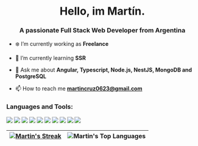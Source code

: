 <h1 align="center">Hello, im Martín.</h1>
<h3 align="center">A passionate Full Stack Web Developer from Argentina</h3>

- ❄️ I’m currently working as **Freelance**

- 🌱 I’m currently learning **SSR**

- 💬 Ask me about **Angular, Typescript, Node.js, NestJS, MongoDB and PostgreSQL**

- 📫 How to reach me **martincruz0623@gmail.com**

<h3 align="left">Languages and Tools:</h3>

<a href="https://developer.mozilla.org/en-US/docs/Web/JavaScript" target="_blank"><img src="https://skillicons.dev/icons?i=js"></a>
<a href="https://www.typescriptlang.org/" target="_blank"><img src="https://skillicons.dev/icons?i=ts"></a>
<a href="https://angular.dev" target="_blank"><img src="https://skillicons.dev/icons?i=angular"></a>
<a href="https://nodejs.org" target="_blank"><img src="https://skillicons.dev/icons?i=nodejs"></a>
<a href="https://expressjs.com" target="_blank"><img src="https://skillicons.dev/icons?i=express"></a>
<a href="https://nestjs.com" target="_blank"><img src="https://skillicons.dev/icons?i=nestjs"></a>
<a href="https://www.mongodb.com/" target="_blank"><img src="https://skillicons.dev/icons?i=mongodb"></a>
<a href="https://www.postgresql.org/" target="_blank"><img src="https://skillicons.dev/icons?i=postgresql"></a>
<a href="https://www.docker.com/" target="_blank"><img src="https://skillicons.dev/icons?i=docker"></a>
<a href="https://git-scm.com/" target="_blank"><img src="https://skillicons.dev/icons?i=git"></a>

| [![Martin's Streak](https://github-readme-streak-stats.herokuapp.com?user=martinncruzz&theme=tokyonight&hide_border=true)](https://git.io/streak-stats) | ![Martin's Top Languages](https://github-readme-stats.vercel.app/api/top-langs/?username=martinncruzz&theme=tokyonight&show_icons=true&hide_border=true&layout=compact) |
| ------------- | ------------- |
